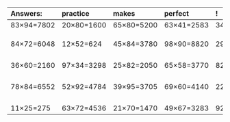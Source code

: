 | Answers: | practice | makes | perfect | ! |
| :--- | :--- | :--- | :--- | :--- |
| 83×94=7802 | 20×80=1600 | 65×80=5200 | 63×41=2583 | 34×98=3332 | 
|   |   |   |   |   | 
|   |   |   |   |   | 
|   |   |   |   |   | 
| 84×72=6048 | 12×52=624 | 45×84=3780 | 98×90=8820 | 29×48=1392 | 
|   |   |   |   |   | 
|   |   |   |   |   | 
|   |   |   |   |   | 
|   |   |   |   |   | 
| 36×60=2160 | 97×34=3298 | 25×82=2050 | 65×58=3770 | 82×63=5166 | 
|   |   |   |   |   | 
|   |   |   |   |   | 
|   |   |   |   |   | 
|   |   |   |   |   | 
| 78×84=6552 | 52×92=4784 | 39×95=3705 | 69×60=4140 | 22×99=2178 | 
|   |   |   |   |   | 
|   |   |   |   |   | 
|   |   |   |   |   | 
|   |   |   |   |   | 
| 11×25=275 | 63×72=4536 | 21×70=1470 | 49×67=3283 | 92×55=5060 | 
